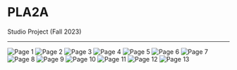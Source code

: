 # PLA2A
<p>Studio Project (Fall 2023)<br>
<p>

***

![Page 1](../images/guatemala/g_Page_01.jpg)
![Page 2](../images/guatemala/g_Page_02.jpg)
![Page 3](../images/guatemala/g_Page_03.jpg)
![Page 4](../images/guatemala/g_Page_04.jpg)
![Page 5](../images/guatemala/g_Page_05.jpg)
![Page 6](../images/guatemala/g_Page_06.jpg)
![Page 7](../images/guatemala/g_Page_07.jpg)
![Page 8](../images/guatemala/g_Page_08.jpg)
![Page 9](../images/guatemala/g_Page_09.jpg)
![Page 10](../images/guatemala/g_Page_10.jpg)
![Page 11](../images/guatemala/g_Page_11.jpg)
![Page 12](../images/guatemala/g_Page_12.jpg)
![Page 13](../images/guatemala/g_Page_13.jpg)

